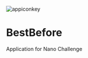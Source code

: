 ![appiconkey](https://user-images.githubusercontent.com/55793333/212095394-ff56f324-144b-4dca-b2c9-9afebb707c81.png)

# BestBefore
Application for Nano Challenge 
